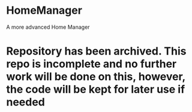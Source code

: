 # HomeManager
A more advanced Home Manager

# Repository has been archived. This repo is incomplete and no further work will be done on this, however, the code will be kept for later use if needed
